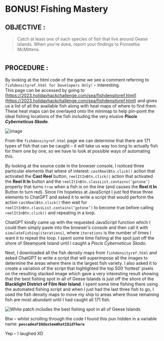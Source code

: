 # BONUS! Fishing Mastery #

## OBJECTIVE : ##
>Catch at least one of each species of fish that live around Geese islands. When you're done, report your findings to Poinsettia McMittens.

#  

## PROCEDURE : ##
By looking at the html code of the game we see a comment referring to `fishdensityref.html for Developers Only!` – interesting.  
This page can be accessed by going to [https://2023.holidayhackchallenge.com/sea/fishdensityref.html](https://2023.holidayhackchallenge.com/sea/fishdensityref.html) and gives us a list of all the available fish along with heat maps of where to find them.  These heat maps can be overlayed onto the minimap to help pin-point the ideal fishing locations of the fish including the very elusive **_Piscis Cyberneticus Skodo_**.

![image](https://github.com/beta-j/SANS-Holiday-Hack-Challenge-2023/assets/60655500/1f1096ba-1c89-4b76-b65c-7908a3ba1cb5)


From the `fishdensityref.html` page we can determine that there are 171 types of fish that can be caught – it will take us way too long to actually fish for them one by one, so we have to look at possible ways of automating this. 

By looking at the source code in the browser console, I noticed three particular elements that where of interest: `castReelBtn.click()` action that activated the **Cast Reel** button, `reelItInBtn.click()` action that activated the **Reel It In** button and the `reelItInBtn.classList.contains(‘gotone’)` property that turns `true` when a fish is on the line (and causes the **Reel it In** Button to turn red).  Since I’m hopeless at JavaScript I just fed these three elements to ChatGPT and asked it to write a script that would perform the action `castReelBtn.click()` then wait for `reelItInBtn.classList.contains(‘gotone’)` to become true before calling `reelItInBtn.click()` and repeating in a loop.  

ChatGPT kindly came up with the requested JavaScript function which I could then simply paste into the browser’s console and then call it with `simulateFishing(iterations)`, where `iterations` is the number of times I want it to repeat the loop.  I spent some time fishing at the spot just off the shore of Steampunk Island until I caught a *Piscis Cyberneticus Skodo*.

Next, I downloaded all the fish density maps from `fishdensityref.html` and asked ChatGPT to write a script that will superimpose all the images to determine the areas where there is the largest fish variety. I also asked it to create a variation of the script that highlighted the top 500 ‘hottest’ pixels on the resulting stacked image which gave a very interesting result showing that the best fishing spot in all of Geese Islands is just off the shore of the **Blacklight District of Film Noir Island**.  I spent some time fishing there using the automated fishing script and when I just had the last three fish to go, I used the fish density maps to move my ship to areas where those remaining fish are most abundant until I had caught all 171 fish.

![White patch includes the best fishing spot in all of Geese Islands](https://github.com/beta-j/SANS-Holiday-Hack-Challenge-2023/assets/60655500/ee3a0f74-931d-476d-9490-d3205a0891ef)


Btw – whilst scrolling through the code I found this pun hidden in a variable name: **`pescadexFINdexSeeWhatIDidThere`**

Yep – I laughed XD

